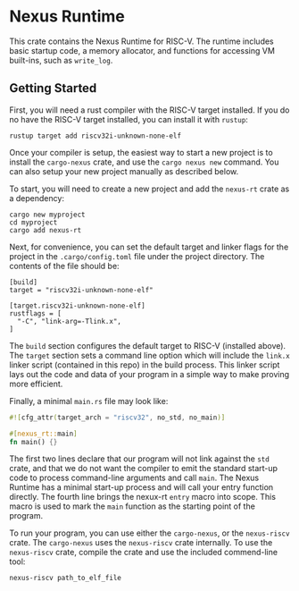 # Nexus Runtime

This crate contains the Nexus Runtime for RISC-V.  The
runtime includes basic startup code, a memory allocator, and
functions for accessing VM built-ins, such as `write_log`.

## Getting Started

First, you will need a rust compiler with the RISC-V target
installed.  If you do no have the RISC-V target installed,
you can install it with `rustup`:

```
rustup target add riscv32i-unknown-none-elf
```

Once your compiler is setup, the easiest way to start a new
project is to install the `cargo-nexus` crate, and use the
`cargo nexus new` command. You can also setup your new
project manually as described below.

To start, you will need to create a new project and add the
`nexus-rt` crate as a dependency:

```
cargo new myproject
cd myproject
cargo add nexus-rt
```

Next, for convenience, you can set the default target and
linker flags for the project in the `.cargo/config.toml` file
under the project directory. The contents of the file should
be:

```
[build]
target = "riscv32i-unknown-none-elf"

[target.riscv32i-unknown-none-elf]
rustflags = [
  "-C", "link-arg=-Tlink.x",
]
```

The `build` section configures the default target to RISC-V
(installed above). The `target` section sets a command line
option which will include the `link.x` linker script
(contained in this repo) in the build process. This linker
script lays out the code and data of your program in a
simple way to make proving more efficient.

Finally, a minimal `main.rs` file may look like:

```rust
#![cfg_attr(target_arch = "riscv32", no_std, no_main)]

#[nexus_rt::main]
fn main() {}
```

The first two lines declare that our program will not link
against the `std` crate, and that we do not want the
compiler to emit the standard start-up code to process
command-line arguments and call `main`. The Nexus Runtime
has a minimal start-up process and will call your entry
function directly.  The fourth line brings the nexux-rt
`entry` macro into scope.  This macro is used to mark the
`main` function as the starting point of the program.

To run your program, you can use either the `cargo-nexus`,
or the `nexus-riscv` crate. The `cargo-nexus` uses the
`nexus-riscv` crate internally. To use the `nexus-riscv`
crate, compile the crate and use the included commend-line
tool:

```
nexus-riscv path_to_elf_file
```
